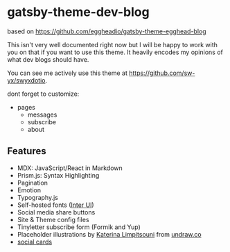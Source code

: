 # gatsby-theme-dev-blog

based on https://github.com/eggheadio/gatsby-theme-egghead-blog

This isn't very well documented right now but I will be happy to work with you on that if you want to use this theme. It heavily encodes my opinions of what dev blogs should have.

You can see me actively use this theme at https://github.com/sw-yx/swyxdotio.

dont forget to customize:

- pages
  - messages
  - subscribe
  - about

## Features

- MDX: JavaScript/React in Markdown
- Prism.js: Syntax Highlighting
- Pagination
- Emotion
- Typography.js
- Self-hosted fonts ([Inter UI](https://rsms.me/inter/))
- Social media share buttons
- Site & Theme config files
- Tinyletter subscribe form (Formik and Yup)
- Placeholder illustrations by [Katerina Limpitsouni](https://twitter.com/ninalimpi) from [undraw.co](https://undraw.co/)
- [social cards](https://www.gatsbyjs.org/packages/gatsby-remark-social-cards/)
